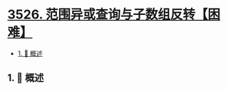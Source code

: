 # [3526. 范围异或查询与子数组反转【困难】](https://github.com/tnotesjs/TNotes.leetcode/tree/main/notes/3526.%20%E8%8C%83%E5%9B%B4%E5%BC%82%E6%88%96%E6%9F%A5%E8%AF%A2%E4%B8%8E%E5%AD%90%E6%95%B0%E7%BB%84%E5%8F%8D%E8%BD%AC%E3%80%90%E5%9B%B0%E9%9A%BE%E3%80%91)

<!-- region:toc -->

- [1. 📝 概述](#1--概述)

<!-- endregion:toc -->

## 1. 📝 概述

